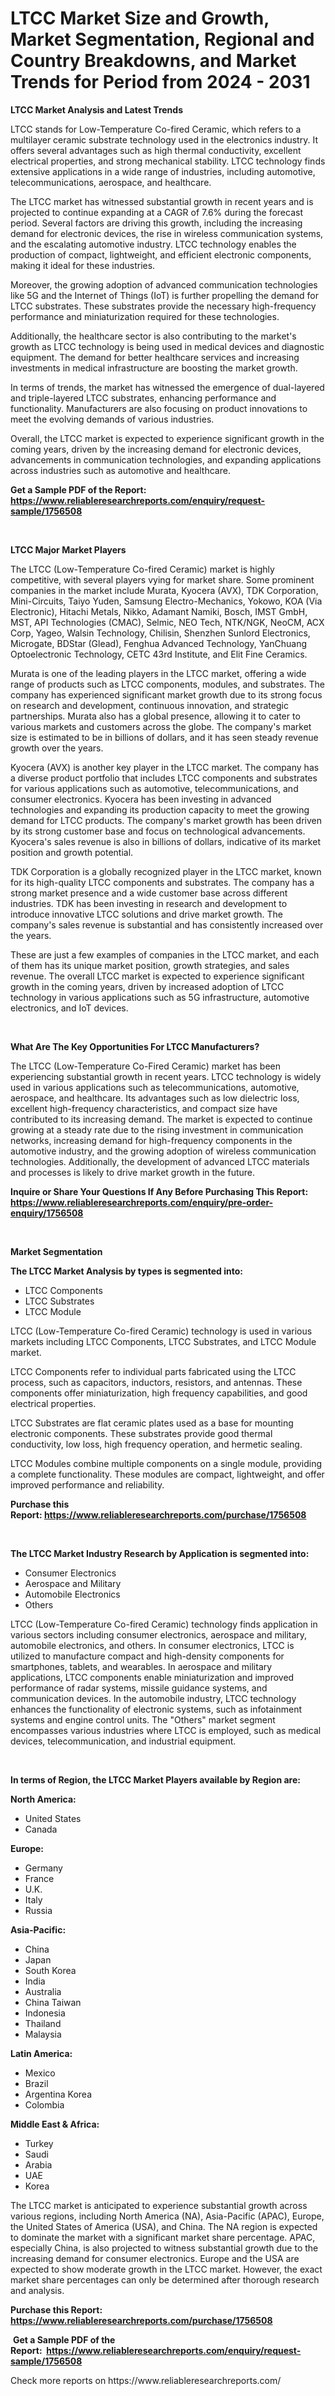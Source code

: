 <p><h1>LTCC Market Size and Growth, Market Segmentation, Regional and Country Breakdowns, and Market Trends for Period from 2024 -  2031</h1></p><p><strong>LTCC Market Analysis and Latest Trends</strong></p>
<p><p>LTCC stands for Low-Temperature Co-fired Ceramic, which refers to a multilayer ceramic substrate technology used in the electronics industry. It offers several advantages such as high thermal conductivity, excellent electrical properties, and strong mechanical stability. LTCC technology finds extensive applications in a wide range of industries, including automotive, telecommunications, aerospace, and healthcare.</p><p>The LTCC market has witnessed substantial growth in recent years and is projected to continue expanding at a CAGR of 7.6% during the forecast period. Several factors are driving this growth, including the increasing demand for electronic devices, the rise in wireless communication systems, and the escalating automotive industry. LTCC technology enables the production of compact, lightweight, and efficient electronic components, making it ideal for these industries.</p><p>Moreover, the growing adoption of advanced communication technologies like 5G and the Internet of Things (IoT) is further propelling the demand for LTCC substrates. These substrates provide the necessary high-frequency performance and miniaturization required for these technologies.</p><p>Additionally, the healthcare sector is also contributing to the market's growth as LTCC technology is being used in medical devices and diagnostic equipment. The demand for better healthcare services and increasing investments in medical infrastructure are boosting the market growth.</p><p>In terms of trends, the market has witnessed the emergence of dual-layered and triple-layered LTCC substrates, enhancing performance and functionality. Manufacturers are also focusing on product innovations to meet the evolving demands of various industries.</p><p>Overall, the LTCC market is expected to experience significant growth in the coming years, driven by the increasing demand for electronic devices, advancements in communication technologies, and expanding applications across industries such as automotive and healthcare.</p></p>
<p><strong>Get a Sample PDF of the Report:&nbsp; <a href="https://www.reliableresearchreports.com/enquiry/request-sample/1756508">https://www.reliableresearchreports.com/enquiry/request-sample/1756508</a></strong></p>
<p>&nbsp;</p>
<p><strong>LTCC Major Market Players</strong></p>
<p><p>The LTCC (Low-Temperature Co-fired Ceramic) market is highly competitive, with several players vying for market share. Some prominent companies in the market include Murata, Kyocera (AVX), TDK Corporation, Mini-Circuits, Taiyo Yuden, Samsung Electro-Mechanics, Yokowo, KOA (Via Electronic), Hitachi Metals, Nikko, Adamant Namiki, Bosch, IMST GmbH, MST, API Technologies (CMAC), Selmic, NEO Tech, NTK/NGK, NeoCM, ACX Corp, Yageo, Walsin Technology, Chilisin, Shenzhen Sunlord Electronics, Microgate, BDStar (Glead), Fenghua Advanced Technology, YanChuang Optoelectronic Technology, CETC 43rd Institute, and Elit Fine Ceramics.</p><p>Murata is one of the leading players in the LTCC market, offering a wide range of products such as LTCC components, modules, and substrates. The company has experienced significant market growth due to its strong focus on research and development, continuous innovation, and strategic partnerships. Murata also has a global presence, allowing it to cater to various markets and customers across the globe. The company's market size is estimated to be in billions of dollars, and it has seen steady revenue growth over the years.</p><p>Kyocera (AVX) is another key player in the LTCC market. The company has a diverse product portfolio that includes LTCC components and substrates for various applications such as automotive, telecommunications, and consumer electronics. Kyocera has been investing in advanced technologies and expanding its production capacity to meet the growing demand for LTCC products. The company's market growth has been driven by its strong customer base and focus on technological advancements. Kyocera's sales revenue is also in billions of dollars, indicative of its market position and growth potential.</p><p>TDK Corporation is a globally recognized player in the LTCC market, known for its high-quality LTCC components and substrates. The company has a strong market presence and a wide customer base across different industries. TDK has been investing in research and development to introduce innovative LTCC solutions and drive market growth. The company's sales revenue is substantial and has consistently increased over the years.</p><p>These are just a few examples of companies in the LTCC market, and each of them has its unique market position, growth strategies, and sales revenue. The overall LTCC market is expected to experience significant growth in the coming years, driven by increased adoption of LTCC technology in various applications such as 5G infrastructure, automotive electronics, and IoT devices.</p></p>
<p>&nbsp;</p>
<p><strong>What Are The Key Opportunities For LTCC Manufacturers?</strong></p>
<p><p>The LTCC (Low-Temperature Co-Fired Ceramic) market has been experiencing substantial growth in recent years. LTCC technology is widely used in various applications such as telecommunications, automotive, aerospace, and healthcare. Its advantages such as low dielectric loss, excellent high-frequency characteristics, and compact size have contributed to its increasing demand. The market is expected to continue growing at a steady rate due to the rising investment in communication networks, increasing demand for high-frequency components in the automotive industry, and the growing adoption of wireless communication technologies. Additionally, the development of advanced LTCC materials and processes is likely to drive market growth in the future.</p></p>
<p><strong>Inquire or Share Your Questions If Any Before Purchasing This Report: <a href="https://www.reliableresearchreports.com/enquiry/pre-order-enquiry/1756508">https://www.reliableresearchreports.com/enquiry/pre-order-enquiry/1756508</a></strong></p>
<p>&nbsp;</p>
<p><strong>Market Segmentation</strong></p>
<p><strong>The LTCC Market Analysis by types is segmented into:</strong></p>
<p><ul><li>LTCC Components</li><li>LTCC Substrates</li><li>LTCC Module</li></ul></p>
<p><p>LTCC (Low-Temperature Co-fired Ceramic) technology is used in various markets including LTCC Components, LTCC Substrates, and LTCC Module market. </p><p>LTCC Components refer to individual parts fabricated using the LTCC process, such as capacitors, inductors, resistors, and antennas. These components offer miniaturization, high frequency capabilities, and good electrical properties.</p><p>LTCC Substrates are flat ceramic plates used as a base for mounting electronic components. These substrates provide good thermal conductivity, low loss, high frequency operation, and hermetic sealing.</p><p>LTCC Modules combine multiple components on a single module, providing a complete functionality. These modules are compact, lightweight, and offer improved performance and reliability.</p></p>
<p><strong>Purchase this Report:&nbsp;<a href="https://www.reliableresearchreports.com/purchase/1756508">https://www.reliableresearchreports.com/purchase/1756508</a></strong></p>
<p>&nbsp;</p>
<p><strong>The LTCC Market Industry Research by Application is segmented into:</strong></p>
<p><ul><li>Consumer Electronics</li><li>Aerospace and Military</li><li>Automobile Electronics</li><li>Others</li></ul></p>
<p><p>LTCC (Low-Temperature Co-fired Ceramic) technology finds application in various sectors including consumer electronics, aerospace and military, automobile electronics, and others. In consumer electronics, LTCC is utilized to manufacture compact and high-density components for smartphones, tablets, and wearables. In aerospace and military applications, LTCC components enable miniaturization and improved performance of radar systems, missile guidance systems, and communication devices. In the automobile industry, LTCC technology enhances the functionality of electronic systems, such as infotainment systems and engine control units. The "Others" market segment encompasses various industries where LTCC is employed, such as medical devices, telecommunication, and industrial equipment.</p></p>
<p>&nbsp;</p>
<p><strong>In terms of Region, the LTCC Market Players available by Region are:</strong></p>
<p>
    <p> <strong> North America: </strong>
        <ul>
            <li>United States</li>
            <li>Canada</li>
        </ul>
        </p> 
    <p> <strong> Europe: </strong>
        <ul>
            <li>Germany</li>
            <li>France</li>
            <li>U.K.</li>
            <li>Italy</li>
            <li>Russia</li>
        </ul>
        </p> 
    <p> <strong> Asia-Pacific: </strong>
        <ul>
            <li>China</li>
            <li>Japan</li>
            <li>South Korea</li>
            <li>India</li>
            <li>Australia</li>
            <li>China Taiwan</li>
            <li>Indonesia</li>
            <li>Thailand</li>
            <li>Malaysia</li>
        </ul>
        </p> 
    <p> <strong> Latin America: </strong>
        <ul>
            <li>Mexico</li>
            <li>Brazil</li>
            <li>Argentina Korea</li>
            <li>Colombia</li>
        </ul>
        </p> 
    <p> <strong> Middle East & Africa: </strong>
        <ul>
            <li>Turkey</li>
            <li>Saudi</li>
            <li>Arabia</li>
            <li>UAE</li>
            <li>Korea</li>
        </ul>
    </p>
    </p>
<p><p>The LTCC market is anticipated to experience substantial growth across various regions, including North America (NA), Asia-Pacific (APAC), Europe, the United States of America (USA), and China. The NA region is expected to dominate the market with a significant market share percentage. APAC, especially China, is also projected to witness substantial growth due to the increasing demand for consumer electronics. Europe and the USA are expected to show moderate growth in the LTCC market. However, the exact market share percentages can only be determined after thorough research and analysis.</p></p>
<p><strong>Purchase this Report: <a href="https://www.reliableresearchreports.com/purchase/1756508">https://www.reliableresearchreports.com/purchase/1756508</a></strong></p>
<p>&nbsp;<strong>Get a Sample PDF of the Report:&nbsp;&nbsp;<a href="https://www.reliableresearchreports.com/enquiry/request-sample/1756508">https://www.reliableresearchreports.com/enquiry/request-sample/1756508</a></strong></p>
<p><strong></strong></p>
<p>Check more reports on https://www.reliableresearchreports.com/</p>
